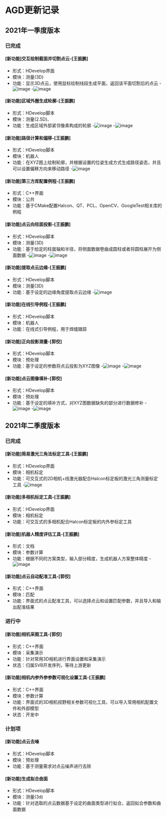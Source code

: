 # AGD更新记录
## 2021年一季度版本
### 已完成

#### [新功能]交互绘制截面并切割点云-[王振鹏]
- 形式：HDevelop界面
- 模块：测量(3D)
- 功能：显示3D点云，使用鼠标绘制线段生成平面，返回该平面切割后的点云
-![image](https://user-images.githubusercontent.com/47802547/124056195-de35a680-da57-11eb-8c04-327222f80d9e.png)
-![image](https://user-images.githubusercontent.com/47802547/124056146-c5c58c00-da57-11eb-8863-fa57642a9ebb.png)

#### [新功能]区域外圈生成轮廓-[王振鹏]
- 形式：HDevelop脚本
- 模块：测量(2.5D)、
- 功能：生成区域外部紧邻像素构成的轮廓
-![image](https://user-images.githubusercontent.com/47802547/124056323-0de4ae80-da58-11eb-83b7-ebceff97e7ec.png)
-![image](https://user-images.githubusercontent.com/47802547/124056344-1937da00-da58-11eb-8cd3-1dce7f9a0445.png)

#### [新功能]路径计算和偏移-[王振鹏]
- 形式：HDevelop脚本
- 模块：机器人
- 功能：在XYZ图上绘制轮廓，并根据设置的位姿生成方式生成路径姿态，并且可以设置偏移方向来移动路径
-![image](https://user-images.githubusercontent.com/47802547/124056390-3bc9f300-da58-11eb-8fc2-183c362ea76d.png)

#### [新功能]第三方库配置例程-[王振鹏]
- 形式：C++界面
- 模块：公共 
- 功能：基于CMake配置Halcon、QT、PCL、OpenCV、GoogleTest相关库的例程

#### [新功能]点云向柱面投影-[王振鹏]
- 形式：HDevelop脚本
- 模块：测量(3D)
- 功能：基于给定的柱面轴和半径，将侧面数据卷曲成圆柱或者将圆柱展开为侧面数据
-![image](https://user-images.githubusercontent.com/47802547/124056527-7895ea00-da58-11eb-98ef-c99f9f750c56.png)
-![image](https://user-images.githubusercontent.com/47802547/124056548-8186bb80-da58-11eb-800b-c8ccdc338c06.png)

#### [新功能]提取点云边缘-[王振鹏]
- 形式：HDevelop脚本
- 模块：测量(3D)
- 功能：基于设定的边缘角度提取点云边缘
-![image](https://user-images.githubusercontent.com/47802547/124056585-96634f00-da58-11eb-80b3-1fa41841753d.png)

#### [新功能]在线引导例程-[王振鹏]
- 形式：HDevelop脚本
- 模块：机器人
- 功能：在线式引导例程，用于焊缝跟踪

#### [新功能]正向投影测量-[郭佼]
- 形式：HDevelop脚本
- 模块：预处理
- 功能：基于设定的参数将点云投影为XYZ图像
-![image](https://user-images.githubusercontent.com/47802547/124056960-3e791800-da59-11eb-8562-2dd5fa3f1f69.png)
-![image](https://user-images.githubusercontent.com/47802547/124056975-43d66280-da59-11eb-8168-c952af27dee4.png)

#### [新功能]点云图像填补-[郭佼]
- 形式：HDevelop脚本
- 模块：预处理
- 功能：基于设定的填补方式，对XYZ图数据缺失的部分进行数据修补
-![image](https://user-images.githubusercontent.com/47802547/124057743-a4b26a80-da5a-11eb-99a8-3c99cf7fb00c.png)
-![image](https://user-images.githubusercontent.com/47802547/124057961-0672d480-da5b-11eb-8981-cf6135998ed7.png)

## 2021年二季度版本
### 已完成

#### [新功能]简易激光三角法标定工具-[王振鹏]
- 形式：HDevelop界面
- 模块：相机标定
- 功能：可交互式的2D相机+线激光器配合Halcon标定板的激光三角测量标定工具
-![image](https://user-images.githubusercontent.com/47802547/124058304-b5171500-da5b-11eb-8a1c-c03fd306b055.png)

#### [新功能]多相机标定工具-[王振鹏]
- 形式：HDevelop界面
- 模块：相机标定
- 功能：可交互式的多相机配合Halcon标定板的内外参标定工具

#### [新功能]机器人精度评估工具-[王振鹏]
- 形式：文档
- 模块：参数计算
- 功能：根据不同的方案类型，输入部分精度，生成机器人方案整体精度
-![image](https://user-images.githubusercontent.com/47802547/124062055-a54eff00-da62-11eb-8d0d-4d781bac536d.png)

#### [新功能]点云自动配准工具-[郭佼]
- 形式：C++界面
- 模块：匹配
- 功能：界面式的点云配准工具，可以选择点云和设置匹配参数，并且导入和输出配准结果

### 进行中

#### [新功能]相机采图工具-[郭佼]
- 形式：C++界面
- 模块：采集演示
- 功能：针对常用3D相机进行界面设置和采集演示
- 状态：归属SVB开发序列，等待上游更新

#### [新功能]相机内参外参参数可视化设置工具-[王振鹏]
- 形式：C++界面
- 模块：参数计算
- 功能：界面式的3D相机视野相关参数可视化工具，可以导入常用相机配置文件和外部模型
- 状态：开发中

### 计划项
#### [新功能]点云去噪
- 形式：HDevelop脚本
- 模块：预处理
- 功能：基于测量需求对点云噪声进行去除

#### [新功能]生成拟合曲面
- 形式：HDevelop脚本
- 模块：测量(3d)
- 功能：针对选取的点云数据基于设定的曲面类型进行拟合，返回拟合参数和曲面数据


